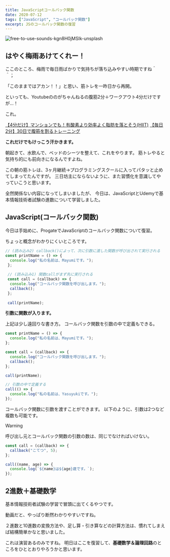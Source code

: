 ```yaml
---
title: JavaScriptコールバック関数
date: 2020-07-12
tags: ["JavaScript", "コールバック関数"]
excerpt: JSのコールバック関数の復習
---
```

![free-to-use-sounds-kgn8H0jMSIk-unsplash](https://user-images.githubusercontent.com/62282502/87250271-b17f2c80-c49e-11ea-9c09-ff35c5046d8a.jpg)

## はやく梅雨あけてくれー！
ここのところ、梅雨で毎日雨ばかりで気持ちが落ち込みやすい時期ですね＾＾；

「このままではアカン！！」と思い、筋トレを一昨日から再開。

といっても、Youtubeののがちゃんねるの腹筋2分＋ワークアウト4分だけですが…！

これ。

[【4分だけ】マンションでも！有酸素より効率よく脂肪を落とそう(HIIT)](https://youtu.be/SMw4XrBzTB8)
[【毎日2分】30日で腹筋を割るトレーニング](https://youtu.be/fuMOxAZOlLI)

**これだけでもけっこう汗かきます。**

朝起きて、水飲んで、ベッドのシーツを整えて、これをやります。
筋トレやると気持ち的にも前向きになるんですよね。

この朝の筋トレは、3ヶ月継続→プログラミングスクールに入ってパタッと止めてしまってたんですが。
三日坊主にならないように、また習慣化を意識してやっていこうと思います。


全然関係ない内容になってしまいましたが、
今日は、JavaScriptとUdemyで基本情報技術者試験の進数について学習しました。


## JavaScript(コールバック関数)
今日は手始めに、ProgateでJavaScriptのコールバック関数について復習。

ちょっと概念がわかりにくいところです。

```javascript
// (読み込み2) callback()によって、次に引数に渡した関数が呼び出されて実行される
const printName = () => {
  console.log("私の名前は、Mayumiです。");
 };
 
 // (読み込み1) 関数callがまず先に実行される
 const call = (callback) => {
  console.log("コールバック関数を呼び出します。");
  callback();
 };
 
 call(printName);
```

**引数に関数が入ります。**

上記は少し遠回りな書き方。
コールバック関数を引数の中で定義もできる。

```javascript
const printName = () => {
  console.log("私の名前は、Mayumiです。");
};

const call = (callback) => {
  console.log("コールバック関数を呼び出します。");
  callback();
};

call(printName);

// 引数の中で定義する
call(() => {
  console.log("私の名前は、Yasuyukiです。");
});
```

コールバック関数に引数を渡すことができます。
以下のように、引数は2つなど複数も可能です。


> [!WARNING]
> 呼び出し元とコールバック関数の引数の数は、同じでなければいけない。


```javascript
const call = (callback) => {
  callback("こてつ", 5);
};

call((name, age) => {
  console.log(`${name}は${age}歳です。`);
});
```



## 2進数＋基礎数学

基本情報技術者試験の学習で冒頭に出てくるやつです。

動画だと、やっぱり断然わかりやすいですね。

２進数と10進数の変換方法や、足し算・引き算などの計算方法は、慣れてしまえば結構簡単かなと思いました。

これは演習あるのみですね。
明日はここを復習して、**基礎数学＆論理回路**のところをひととおりやろうかと思います。